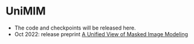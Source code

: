 # UniMIM

- The code and checkpoints will be released here.
- Oct 2022: release preprint [A Unified View of Masked Image Modeling](https://arxiv.org/abs/2208.06366)
